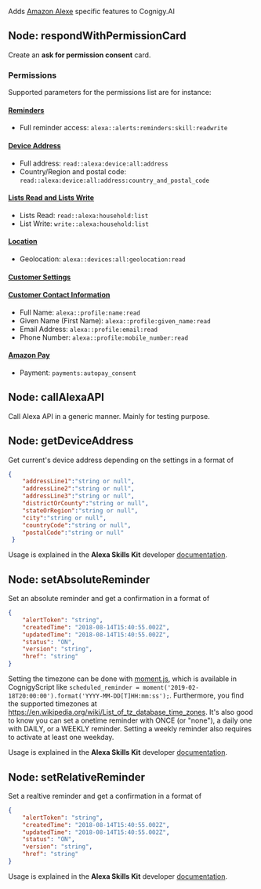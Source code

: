 Adds [Amazon Alexe](https://developer.amazon.com/docs/ask-overviews/build-skills-with-the-alexa-skills-kit.html) specific features to Cognigy.AI

## Node: respondWithPermissionCard

Create an **ask for permission consent** card.

### Permissions

Supported parameters for the permissions list are for instance:

#### [Reminders](https://developer.amazon.com/docs/smapi/alexa-reminders-overview.html)
- Full reminder access: `alexa::alerts:reminders:skill:readwrite`
#### [Device Address](https://developer.amazon.com/docs/custom-skills/device-address-api.html)
- Full address: `read::alexa:device:all:address`
- Country/Region and postal code: `read::alexa:device:all:address:country_and_postal_code`
#### [Lists Read and Lists Write](https://developer.amazon.com/docs/custom-skills/access-the-alexa-shopping-and-to-do-lists.html)
- Lists Read: `read::alexa:household:list`
- List Write: `write::alexa:household:list`
#### [Location](https://developer.amazon.com/docs/custom-skills/location-services-for-alexa-skills.html)
- Geolocation: `alexa::devices:all:geolocation:read`
#### [Customer Settings](https://developer.amazon.com/docs/smapi/alexa-settings-api-reference.html)
#### [Customer Contact Information](https://developer.amazon.com/docs/custom-skills/request-customer-contact-information-for-use-in-your-skill.html)
- Full Name: `alexa::profile:name:read`
- Given Name (First Name): `alexa::profile:given_name:read`
- Email Address: `alexa::profile:email:read`
- Phone Number: `alexa::profile:mobile_number:read`
#### [Amazon Pay](https://developer.amazon.com/docs/amazon-pay/integrate-skill-with-amazon-pay-v2.html)
- Payment: `payments:autopay_consent`

## Node: callAlexaAPI

Call Alexa API in a generic manner. Mainly for testing purpose.

## Node: getDeviceAddress

Get current's device address depending on the settings in a format of

```json
{
    "addressLine1":"string or null",
    "addressLine2":"string or null",
    "addressLine3":"string or null",
    "districtOrCounty":"string or null",
    "stateOrRegion":"string or null",
    "city":"string or null",
    "countryCode":"string or null",
    "postalCode":"string or null"
 }

```

Usage is explained in the  **Alexa Skills Kit** developer [documentation](https://developer.amazon.com/docs/custom-skills/device-address-api.html).

## Node: setAbsoluteReminder

Set an absolute reminder and get a confirmation in a format of

```json
{
    "alertToken": "string",
    "createdTime": "2018-08-14T15:40:55.002Z",
    "updatedTime": "2018-08-14T15:40:55.002Z",
    "status": "ON",
    "version": "string",
    "href": "string"
}
```

Setting the timezone can be done with [moment.js](https://momentjs.com/), which is available in CognigyScript like `scheduled_reminder = moment('2019-02-18T20:00:00').format('YYYY-MM-DD[T]HH:mm:ss');`. Furthermore, you find the supported timezones at https://en.wikipedia.org/wiki/List_of_tz_database_time_zones. It's also good to know you can set a onetime reminder with ONCE (or "none"), a daily one with DAILY, or a WEEKLY reminder. Setting a weekly reminder also requires to activate at least one weekday.

Usage is explained in the  **Alexa Skills Kit** developer [documentation](https://developer.amazon.com/docs/smapi/alexa-reminders-overview.html).


## Node: setRelativeReminder

Set a realtive reminder and get a confirmation in a format of

```json
{
    "alertToken": "string",
    "createdTime": "2018-08-14T15:40:55.002Z",
    "updatedTime": "2018-08-14T15:40:55.002Z",
    "status": "ON",
    "version": "string",
    "href": "string"
}
```
Usage is explained in the  **Alexa Skills Kit** developer [documentation](https://developer.amazon.com/docs/smapi/alexa-reminders-overview.html).
